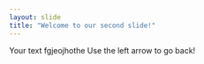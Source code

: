 ```yaml
---
layout: slide
title: "Welcome to our second slide!"
---
```

Your text fgjeojhothe
Use the left arrow to go back!
